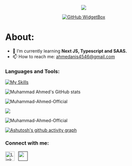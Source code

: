 <div align="center">
 
![](https://capsule-render.vercel.app/api?type=waving&height=300&color=gradient&customColorList=9&text=Hi%20👋,%20I'm%20Muhammad%20Ahmed%20‍💻&desc=MERN%20Stack%20Developer%20|%20Crafting%20Responsive%20Web%20Interfaces&descAlign=50&descAlignY=58&fontSize=50&fontAlign=50&fontAlignY=33)

[![GitHub WidgetBox](https://github-widgetbox.vercel.app/api/profile?username=Muhammad-Ahmed-Official&data=followers,repositories,commits&theme=darkmode&hide_border=true&font=Roboto)](https://github.comMuhammad-Ahmed-Official)

</div>
<h1>About:</h1>
<!--  <p style="font-size: 40px;">I'm <b>Muhammad Ahmed</b>. I'm a passionate Frontend developer with a keen interest in creating intuitive and engaging user experiences. Currently, I'm expanding my skill set by diving into backend development, striving to become a versatile full-stack developer. As a student at UBIT, I am constantly learning and growing, eager to tackle new challenges and contribute to innovative projects. My journey in tech is driven by curiosity and a commitment to continuous improvement. </p> -->

- 🌱 I’m currently learning **Next JS, Typescript and SAAS.**
- 📫 How to reach me: ahmedanis4546@gmail.com
  
### Languages and Tools:
[![My Skills](https://skillicons.dev/icons?i=html,css,bootstrap,js,typescript,react,next,tailwindcss,expressjs,nodejs,mongodb,github)](https://skillicons.dev)

![Muhammad Ahmed's GitHub stats](https://github-readme-stats.vercel.app/api?username=Muhammad-Ahmed-Official&show_icons=true&theme=transparent)

<p align="left"> <img src="https://komarev.com/ghpvc/?username=Muhammad-Ahmed-Official&label=Profile%20views&color=0e75b6&style=flat" alt="Muhammad-Ahmed-Official" /> </p>

<p><img align="center" src="http://github-readme-streak-stats.herokuapp.com?user=Muhammad-Ahmed-Official&theme=dark&background=000000"/></p>

<p><img align="center" src="https://github-readme-stats.vercel.app/api/top-langs?username=Muhammad-Ahmed-Official&show_icons=true&locale=en&layout=compact" alt="Muhammad-Ahmed-Official" /></p>

[![Ashutosh's github activity graph](https://github-readme-activity-graph.vercel.app/graph?username=/Muhammad-Ahmed-Official&bg_color=000000&color=00ffee&line=ffffff&point=0008ff&area=true&hide_border=true)](https://github.com/ashutosh00710/github-readme-activity-graph)


### Connect with me:
 <a href="https://www.linkedin.com/in/muhammad-ahmed-88b843202/" title="Muhammad Ahmed" target="_blank" rel="noreferrer"><img src="https://www.vectorlogo.zone/logos/linkedin/linkedin-tile.svg" alt="LinkedIn" width="30" height="30"/></a>&nbsp;&nbsp;
<a href="" title="Gmail" target="_blank" rel="noreferrer"><img src="https://skillicons.dev/icons?i=gmail" alt="" width="30" height="30"/></a>&nbsp;&nbsp;
